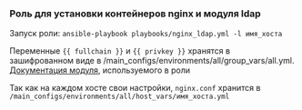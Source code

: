 ### Роль для установки контейнеров nginx и модуля ldap

Запуск роли: `ansible-playbook playbooks/nginx_ldap.yml -l имя_хоста`

Переменные `{{ fullchain }}` и `{{ privkey }}` хранятся в зашифрованном виде в /main_configs/environments/all/group_vars/all.yml. [Документация модуля](https://github.com/nginxinc/nginx-ldap-auth/tree/master), используемого в роли

Так как на каждом хосте свои настройки, `nginx.conf` хранится в `/main_configs/environments/all/host_vars/имя_хоста.yml`
